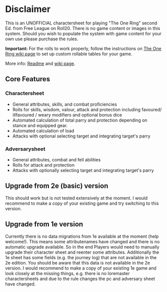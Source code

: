 # Disclaimer #

This is an UNOFFICIAL charactersheet for playing "The One Ring" second Ed. from Free League on Roll20.
There is no game content or images in this system.
Should you wish to populate the system with game content for your own use please purchase the rules.

**Important:** For the rolls to work properly, follow the instructions on [The One Ring wiki page](https://wiki.roll20.net/The_One_Ring#Rollable_Tables) to set up custom rollable tables for your game.

More info: [Readme](https://github.com/Roll20/roll20-character-sheets/blob/master/The%20One%20Ring/README.md) and [wiki page](https://wiki.roll20.net/The_One_Ring).

## Core Features ##

### Charactersheet ###

- General attributes, skills, and combat proficiencies
- Rolls for skills, wisdom, valour, attack and protection including favoured/ illfavoured / weary modifiers and optional bonus dice 
- Automated calculation of total parry and protection depending on stance and equipped gear.
- Automated calculation of load
- Attacks with optional selecting target and integrating target's parry

### Adversarysheet ###

- General attributes, combat and fell abilities
- Rolls for attack and protection
- Attacks with optionally selecting target and integrating target's parry

## Upgrade from 2e (basic) version ##

This should work but is not tested extensively at the moment. I would recommend to make a copy of your existing game and try switching to this version.

## Upgrade from 1e version ##

Currently there is no data migrations from 1e available at the moment (help welcome!). This means some attributenames have changed and there is no automatic upgrade available. So in the end Players would need to manually upgrade their character sheet and reenter some attributes. Additionally the 1e sheet has some fields (e.g. the journey log) that are not available in the 2e edition. You should be aware that this data is not available in the 2e version.
I would recommend to make a copy of your existing 1e game and look closely at the missing things, e.g. there is no loremaster charactersheets and due to the rule changes the pc and adversary sheet have changed.